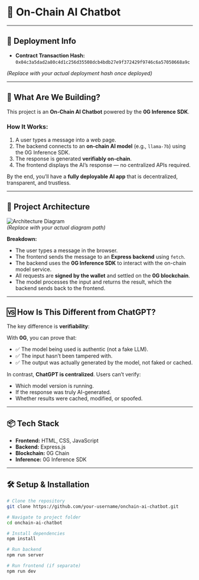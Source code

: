 # 🧠 On-Chain AI Chatbot

---
## 🔗 Deployment Info
- **Contract Transaction Hash:** `0x04c3a5dad2a80c4d1c256d35508dcb4bdb27e9f372429f9746c6a57050668a9c`  

*(Replace with your actual deployment hash once deployed)*  

---

## 🚀 What Are We Building?
This project is an **On-Chain AI Chatbot** powered by the **0G Inference SDK**.  

### How It Works:
1. A user types a message into a web page.  
2. The backend connects to an **on-chain AI model** (e.g., `llama-7b`) using the 0G Inference SDK.  
3. The response is generated **verifiably on-chain**.  
4. The frontend displays the AI’s response — no centralized APIs required.  

By the end, you’ll have a **fully deployable AI app** that is decentralized, transparent, and trustless.  

---

## 🧱 Project Architecture

![Architecture Diagram](./img/architecture.png)  
*(Replace with your actual diagram path)*  

**Breakdown:**
- The user types a message in the browser.  
- The frontend sends the message to an **Express backend** using `fetch`.  
- The backend uses the **0G Inference SDK** to interact with the on-chain model service.  
- All requests are **signed by the wallet** and settled on the **0G blockchain**.  
- The model processes the input and returns the result, which the backend sends back to the frontend.  

---

## 🆚 How Is This Different from ChatGPT?
The key difference is **verifiability**:  

With **0G**, you can prove that:  
- ✅ The model being used is authentic (not a fake LLM).  
- ✅ The input hasn’t been tampered with.  
- ✅ The output was actually generated by the model, not faked or cached.  

In contrast, **ChatGPT is centralized**. Users can’t verify:  
- Which model version is running.  
- If the response was truly AI-generated.  
- Whether results were cached, modified, or spoofed.  

---

## 📦 Tech Stack
- **Frontend:** HTML, CSS, JavaScript  
- **Backend:** Express.js  
- **Blockchain:** 0G Chain  
- **Inference:** 0G Inference SDK  

---



## 🛠️ Setup & Installation

```bash
# Clone the repository
git clone https://github.com/your-username/onchain-ai-chatbot.git

# Navigate to project folder
cd onchain-ai-chatbot

# Install dependencies
npm install

# Run backend
npm run server

# Run frontend (if separate)
npm run dev
